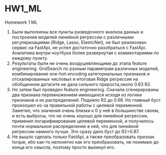 # HW1_ML
Homework 1 ML

1) Были выполнены все пункты разведочного анализа данных и построения моделей линейной регрессии с различными регуляризациями (Ridge, Lasso, ElasticNet), не был реализован сервис на FastApi, не успел достаточно разобраться с FastApi. Аналитика внутри ноутбука более развернутая с комментариями по каждому пункту.
2) Результаты были не очень воодушевляющими до этапа feature engineering. GridSearch по разным параметрам различных моделей, комбинирование one-hot-encoding категориальных признаков и отскалированных числовых и итоговая Ridge регрессия на обобщенном датасете не дала сильного прироста,около 0.63 R2.
3) Но затем был проведен feature engineering. Сначала сгенерированы два признака перемножением имеющихся исходя из логики признаков и их распределений. Подняло R2 до 0.66. Но главный буст произошел из-за правильной работы с целевой переменной. Заметил, что значения очень близки к 0 у неё в большинстве своем, и есть выбросы, что не очень хорошо для линейной регрессии, применил логарифмирование целевой переменной, и получилось почти нормальное распределение в ней, что для линейной регрессии намного лучше. Это сразу дало буст до R2=0.87. 
4) Не вышло сделать только FastApi, а также преобразовать признак torque, ибо как-то непонятно как его преобразовать, не понимаю до конца его смысла, поэтому просто выкинул его.
